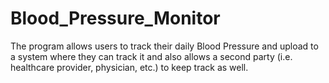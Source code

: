 # Blood_Pressure_Monitor

The program allows users to track their daily Blood Pressure and upload to a system where they can track it and also allows a second party (i.e. healthcare provider, physician, etc.) to keep track as well.  
